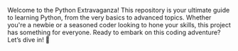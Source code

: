 Welcome to the Python Extravaganza! This repository is your ultimate guide to learning Python, from the very basics to advanced topics. Whether you're a newbie or a seasoned coder looking to hone your skills, this project has something for everyone. Ready to embark on this coding adventure? Let’s dive in! 🚀
